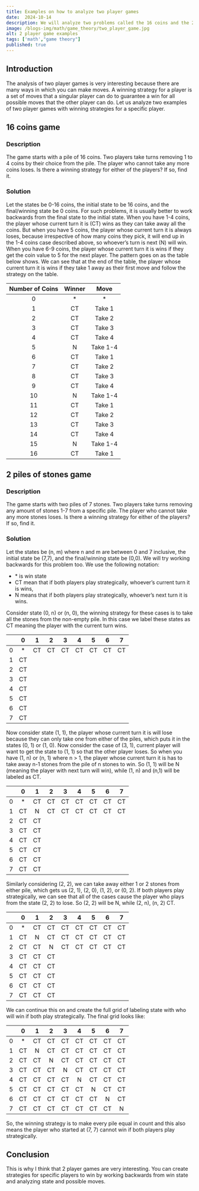 ```yaml
---
title: Examples on how to analyze two player games
date:  2024-10-14
description: We will analyze two problems called the 16 coins and the 2 piles of stones games
image: /blogs-img/math/game_theory/two_player_game.jpg
alt: 2 player game examples
tags: ['math',"game theory"]
published: true
---
```


## Introduction
The analysis of two player games is very interesting because there are many ways in which you can make moves. A winning strategy for a player is a set of moves that a singular player can do to guarantee a win for all possible moves that the other player can do. Let us analyze two examples of two player games with winning strategies for a specific player.

## 16 coins game
### Description
The game starts with a pile of 16 coins. Two players take turns removing 1 to 4 coins by their choice from the pile. The player who cannot take any more coins loses. Is there a winning strategy for either of the players? If so, find it.

### Solution
 Let the states be 0-16 coins, the initial state to be 16 coins, and the final/winning state be 0 coins. For such problems, it is usually better to work backwards from the final state to the initial state. When you have 1-4 coins, the player whose current turn it is (CT) wins as they can take away all the coins. But when you have 5 coins, the player whose current turn it is always loses, because irrespective of how many coins they pick, it will end up in the 1-4 coins case described above, so whoever’s turn is next (N) will win. When you have 6-9 coins, the player whose current turn it is wins if they get the coin value to 5 for the next player. The pattern goes on as the table below shows. We can see that at the end of the table, the player whose current turn it is wins if they take 1 away as their first move and follow the strategy on the table.

| Number of Coins | Winner | Move     |
| :-------------: | :----: | :------: |
| 0               | *      | *        |
| 1               | CT     | Take 1   |
| 2               | CT     | Take 2   |
| 3               | CT     | Take 3   |
| 4               | CT     | Take 4   |
| 5               | N      | Take 1-4 |
| 6               | CT     | Take 1   |
| 7               | CT     | Take 2   |
| 8               | CT     | Take 3   |
| 9               | CT     | Take 4   |
| 10              | N      | Take 1-4 |
| 11              | CT     | Take 1   |
| 12              | CT     | Take 2   |
| 13              | CT     | Take 3   |
| 14              | CT     | Take 4   |
| 15              | N      | Take 1-4 |
| 16              | CT     | Take 1   |


## 2 piles of stones game
### Description
 The game starts with two piles of 7 stones. Two players take turns removing any amount of stones 1-7 from a specific pile. The player who cannot take any more stones loses. Is there a winning strategy for either of the players? If so, find it.  

### Solution
Let the states be (n, m) where n and m are between 0 and 7 inclusive, the initial state be (7,7), and the final/winning state be (0,0). We will try working backwards for this problem too. We use the following notation:
* \* is win state
* CT mean that if both players play strategically, whoever’s current turn it is wins,
* N means that if both players play strategically, whoever’s next turn it is wins. 

Consider state (0, n) or (n, 0), the winning strategy for these cases is to take all the stones from the non-empty pile. In this case we label these states as CT meaning the player with the current turn wins.

|     | 0   | 1   | 2   | 3   | 4   | 5   | 6   | 7   |
| :-: | :-: | :-: | :-: | :-: | :-: | :-: | :-: | :-: |
| 0   | *   | CT  | CT  | CT  | CT  | CT  | CT  | CT  |
| 1   | CT  |     |     |     |     |     |     |     |
| 2   | CT  |     |     |     |     |     |     |     |
| 3   | CT  |     |     |     |     |     |     |     |
| 4   | CT  |     |     |     |     |     |     |     |
| 5   | CT  |     |     |     |     |     |     |     |
| 6   | CT  |     |     |     |     |     |     |     |
| 7   | CT  |     |     |     |     |     |     |     |


Now consider state (1, 1), the player whose current turn it is will lose because they can only take one from either of the piles, which puts it in the states (0, 1) or (1, 0). Now consider the case of (3, 1), current player will want to get the state to (1, 1) so that the other player loses. So when you have (1, n) or (n, 1) where n > 1, the player whose current turn it is has to take away n-1 stones from the pile of n stones to win. So (1, 1) will be N (meaning the player with next turn will win), while (1, n) and (n,1) will be labeled as CT.

|     | 0   | 1   | 2   | 3   | 4   | 5   | 6   | 7   |
| :-: | :-: | :-: | :-: | :-: | :-: | :-: | :-: | :-: |
| 0   | *   | CT  | CT  | CT  | CT  | CT  | CT  | CT  |
| 1   | CT  | N   | CT  | CT  | CT  | CT  | CT  | CT  |
| 2   | CT  | CT  |     |     |     |     |     |     |
| 3   | CT  | CT  |     |     |     |     |     |     |
| 4   | CT  | CT  |     |     |     |     |     |     |
| 5   | CT  | CT  |     |     |     |     |     |     |
| 6   | CT  | CT  |     |     |     |     |     |     |
| 7   | CT  | CT  |     |     |     |     |     |     |


Similarly considering (2, 2), we can take away either 1 or 2 stones from either pile, which gets us (2, 1), (2, 0), (1, 2), or (0, 2). If both players play strategically, we can see that all of the cases cause the player who plays from the state (2, 2) to lose. So (2, 2) will be N, while (2, n), (n, 2) CT.

|     | 0   | 1   | 2   | 3   | 4   | 5   | 6   | 7   |
| :-: | :-: | :-: | :-: | :-: | :-: | :-: | :-: | :-: |
| 0   | *   | CT  | CT  | CT  | CT  | CT  | CT  | CT  |
| 1   | CT  | N   | CT  | CT  | CT  | CT  | CT  | CT  |
| 2   | CT  | CT  | N   | CT  | CT  | CT  | CT  | CT  |
| 3   | CT  | CT  | CT  |     |     |     |     |     |
| 4   | CT  | CT  | CT  |     |     |     |     |     |
| 5   | CT  | CT  | CT  |     |     |     |     |     |
| 6   | CT  | CT  | CT  |     |     |     |     |     |
| 7   | CT  | CT  | CT  |     |     |     |     |     |


We can continue this on and create the full grid of labeling state with who will win if both play strategically. The final grid looks like:

|     | 0   | 1   | 2   | 3   | 4   | 5   | 6   | 7   |
| :-: | :-: | :-: | :-: | :-: | :-: | :-: | :-: | :-: |
| 0   | *   | CT  | CT  | CT  | CT  | CT  | CT  | CT  |
| 1   | CT  | N   | CT  | CT  | CT  | CT  | CT  | CT  |
| 2   | CT  | CT  | N   | CT  | CT  | CT  | CT  | CT  |
| 3   | CT  | CT  | CT  | N   | CT  | CT  | CT  | CT  |
| 4   | CT  | CT  | CT  | CT  | N   | CT  | CT  | CT  |
| 5   | CT  | CT  | CT  | CT  | CT  | N   | CT  | CT  |
| 6   | CT  | CT  | CT  | CT  | CT  | CT  | N   | CT  |
| 7   | CT  | CT  | CT  | CT  | CT  | CT  | CT  | N   |


So, the winning strategy is to make every pile equal in count and this also means the player who started at (7, 7) cannot win if both players play strategically.


## Conclusion

This is why I think that 2 player games are very interesting. You can create strategies for specific players to win by working backwards from win state and analyzing state and possible moves.

